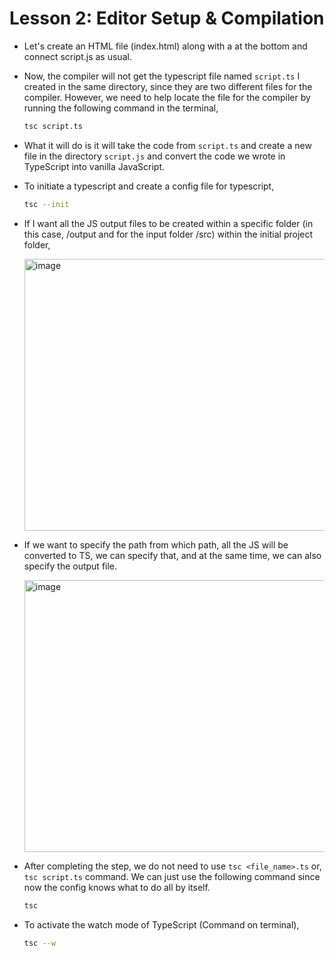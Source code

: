 # Lesson 2: Editor Setup & Compilation

- Let's create an HTML file (index.html) along with a <script></script> at the bottom and connect script.js as usual.
- Now, the compiler will not get the typescript file named `script.ts` I created in the same directory, since they are two different files for the compiler. However, we need to help locate the file for the compiler by
  running the following command in the terminal,
  
  ```bash
  tsc script.ts
  ```

- What it will do is it will take the code from `script.ts` and create a new file in the directory `script.js` and convert the code we wrote in TypeScript into vanilla JavaScript.
- To initiate a typescript and create a config file for typescript,
  ```bash
  tsc --init
  ```
- If I want all the JS output files to be created within a specific folder (in this case, /output and for the input folder /src) within the initial project folder,
  
  <img width="822" height="435" alt="image" src="https://github.com/user-attachments/assets/98e0bae5-c778-41f4-b40d-8eb2fdbb3456" />

- If we want to specify the path from which path, all the JS will be converted to TS, we can specify that, and at the same time, we can also specify the output file.
  
  <img width="822" height="435" alt="image" src="https://github.com/user-attachments/assets/633d1812-6551-4c02-955c-099d52ac026c" />

- After completing the step, we do not need to use `tsc <file_name>.ts` or, `tsc script.ts` command. We can just use the following command since now the config knows what to do all by itself.
  
  ```bash
  tsc
  ```

- To activate the watch mode of TypeScript (Command on terminal),
  ```bash
  tsc --w
  ``` 

  
